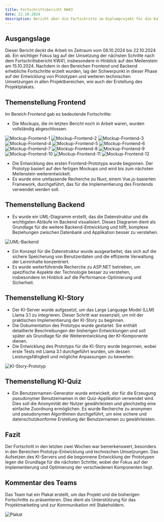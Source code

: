 ```yaml
---
title: Fortschrittsbericht KW43
date: 22.10.2024
description: Bericht über die Fortschritte im Diplomprojekt für die Kalenderwoche 43, einschließlich der abgeschlossenen Mockups, der beginnenden Prototyp-Entwicklung, der Einrichtung des KI-Servers und der Erstellung eines Projektplakats.
---
```


## Ausgangslage

Dieser Bericht deckt die Arbeit im Zeitraum vom 08.10.2024 bis 22.10.2024 ab. Ein wichtiger Fokus lag auf der Umsetzung der nächsten Schritte nach dem Fortschrittsbericht KW41, insbesondere in Hinblick auf den Meilenstein am 15.10.2024. Nachdem in den Bereichen Frontend und Backend erhebliche Fortschritte erzielt wurden, lag der Schwerpunkt in dieser Phase auf der Entwicklung von Prototypen und weiteren technischen Umsetzungen in allen Projektbereichen, wie auch der Erstellung des Projektplakats.

## Themenstellung Frontend

Im Bereich Frontend gab es bedeutende Fortschritte:

- Die Mockups, die im letzten Bericht noch in Arbeit waren, wurden vollständig abgeschlossen.

![Mockup-Frontend-1](/img/kw43/Home.png)
![Mockup-Frontend-2](/img/kw43/Lernumgebung-Host-Log-opened.png)
![Mockup-Frontend-3](/img/kw43/Lernumgebung-Host-Mid-Vote.png)
![Mockup-Frontend-4](/img/kw43/Lernumgebung-Host.png)
![Mockup-Frontend-5](/img/kw43/Lernumgebung-Result.png)
![Mockup-Frontend-6](/img/kw43/Lernumgebung-Settings.png)
![Mockup-Frontend-7](/img/kw43/Lernumgebung-User.png)
![Mockup-Frontend-8](/img/kw43/Lernumgebungen-History.png)
![Mockup-Frontend-9](/img/kw43/Lernumgebungen.png)
![Mockup-Frontend-10](/img/kw43/Quiz-Result.png)
![Mockup-Frontend-11](/img/kw43/Quizuebersicht.png)
![Mockup-Frontend-12](/img/kw43/Quizuebersicht-Quiz-Configuration.png)


- Die Entwicklung des ersten Frontend-Prototyps wurde begonnen. Der Prototyp basiert auf den fertigen Mockups und wird bis zum nächsten Meilenstein weiterentwickelt.
- Es wurde eine umfassende Recherche zu Nuxt, einem Vue.js-basierten Framework, durchgeführt, das für die Implementierung des Frontends verwendet werden soll.


## Themenstellung Backend

- Es wurde ein UML-Diagramm erstellt, das die Datenstruktur und die wichtigsten Abläufe im Backend visualisiert. Dieses Diagramm dient als Grundlage für die weitere Backend-Entwicklung und hilft, komplexe Beziehungen zwischen Datenbank und Applikation besser zu verstehen.

![UML-Backend](/img/kw43/UML_Backend.jpeg)


- Ein Konzept für die Datenstruktur wurde ausgearbeitet, das sich auf die sichere Speicherung von Benutzerdaten und die effiziente Verwaltung der Lerninhalte konzentriert.
- Es wurde weiterführende Recherche zu ASP.NET betrieben, um spezifische Aspekte der Technologie besser zu verstehen, insbesondere im Hinblick auf die Performance-Optimierung und Sicherheit.



## Themenstellung KI-Story

- Der KI-Server wurde aufgesetzt, um das Large Language Model (LLM) Llama 3.1 zu integrieren. Dieser Schritt war essenziell, um mit der praktischen Implementierung der KI-Story zu beginnen.
- Die Dokumentation des Prototyps wurde gestartet. Sie enthält detaillierte Beschreibungen der bisherigen Entwicklungen und soll später als Grundlage für die Weiterentwicklung der KI-Komponente dienen.
- Die Entwicklung des Prototyps für die KI-Story wurde begonnen, wobei erste Tests mit Llama 3.1 durchgeführt wurden, um dessen Leistungsfähigkeit und mögliche Anpassungen zu bewerten.

![KI-Story-Prototyp](/img/kw43/story-prototyp-screenshot.jpeg)

## Themenstellung KI-Quiz

- Ein Benutzernamen-Generator wurde entwickelt, der für die Erzeugung pseudonymer Benutzernamen in der Quiz-Applikation verwendet wird. Dies soll die Anonymität der Nutzer gewährleisten und gleichzeitig eine einfache Zuordnung ermöglichen.
Es wurde Recherche zu anonymen und pseudonymen Algorithmen durchgeführt, um eine sichere und datenschutzkonforme Erstellung der Benutzernamen zu gewährleisten. 

## Fazit

Der Fortschritt in den letzten zwei Wochen war bemerkenswert, besonders in den Bereichen Prototyp-Entwicklung und technischen Umsetzungen. Das Aufsetzen des KI-Servers und die begonnene Entwicklung der Prototypen legen die Grundlage für die nächsten Schritte, wobei der Fokus auf der Implementierung und Optimierung der verschiedenen Komponenten liegt.

## Kommentar des Teams

Das Team hat ein Plakat erstellt, um das Projekt und die bisherigen Fortschritte zu präsentieren. Dies dient als Unterstützung für das Projektmarketing und zur Kommunikation mit Stakeholdern.

![Plakat](/img/kw43/plakat.jpg)
